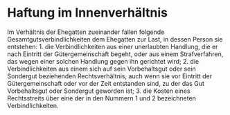 # Haftung im Innenverhältnis

Im Verhältnis der Ehegatten zueinander fallen folgende Gesamtgutsverbindlichkeiten dem Ehegatten zur Last, in dessen Person sie entstehen:  1.
 die Verbindlichkeiten aus einer unerlaubten Handlung, die er nach Eintritt der Gütergemeinschaft begeht, oder aus einem Strafverfahren, das wegen einer solchen Handlung gegen ihn gerichtet wird;
 2.
 die Verbindlichkeiten aus einem sich auf sein Vorbehaltsgut oder sein Sondergut beziehenden Rechtsverhältnis, auch wenn sie vor Eintritt der Gütergemeinschaft oder vor der Zeit entstanden sind, zu der das Gut Vorbehaltsgut oder Sondergut geworden ist;
 3.
 die Kosten eines Rechtsstreits über eine der in den Nummern 1 und 2 bezeichneten Verbindlichkeiten.
 

